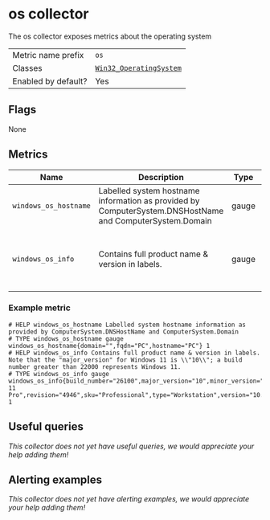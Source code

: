 # os collector

The os collector exposes metrics about the operating system

|||
-|-
Metric name prefix  | `os`
Classes             | [`Win32_OperatingSystem`](https://msdn.microsoft.com/en-us/library/aa394239)
Enabled by default? | Yes

## Flags

None

## Metrics

| Name                  | Description                                                                                              | Type  | Labels                                                                                 |
|-----------------------|----------------------------------------------------------------------------------------------------------|-------|----------------------------------------------------------------------------------------|
| `windows_os_hostname` | Labelled system hostname information as provided by ComputerSystem.DNSHostName and ComputerSystem.Domain | gauge | `domain`, `fqdn`, `hostname`                                                           |
| `windows_os_info`     | Contains full product name & version in labels.                                                          | gauge | `product`, `version`, `major_version`, `minor_version`, `build_number` , `sku`, `type` |

### Example metric

```
# HELP windows_os_hostname Labelled system hostname information as provided by ComputerSystem.DNSHostName and ComputerSystem.Domain
# TYPE windows_os_hostname gauge
windows_os_hostname{domain="",fqdn="PC",hostname="PC"} 1
# HELP windows_os_info Contains full product name & version in labels. Note that the "major_version" for Windows 11 is \\"10\\"; a build number greater than 22000 represents Windows 11.
# TYPE windows_os_info gauge
windows_os_info{build_number="26100",major_version="10",minor_version="0",product="Windows 11 Pro",revision="4946",sku="Professional",type="Workstation",version="10.0.26100"} 1
```

## Useful queries
_This collector does not yet have useful queries, we would appreciate your help adding them!_

## Alerting examples
_This collector does not yet have alerting examples, we would appreciate your help adding them!_

